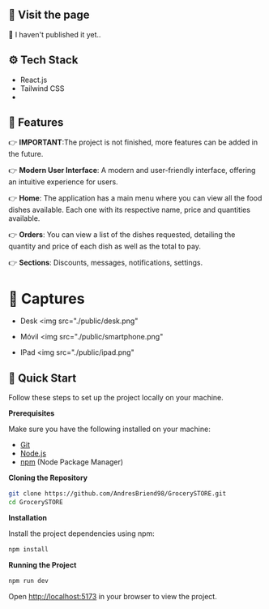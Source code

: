 ## <a name="visit-page">🌟 Visit the page</a>

🔴 I haven't published it yet..

## <a name="tech-stack">⚙️ Tech Stack</a>

- React.js
- Tailwind CSS
- 
## <a name="features">🔋 Features</a>

👉 **IMPORTANT**:The project is not finished, more features can be added in the future.

👉 **Modern User Interface**: A modern and user-friendly interface, offering an intuitive experience for users.

👉 **Home**: The application has a main menu where you can view all the food dishes available. Each one with its respective name, price and quantities available.

👉 **Orders**: You can view a list of the dishes requested, detailing the quantity and price of each dish as well as the total to pay.

👉 **Sections**: Discounts, messages, notifications, settings.

# <a name="captures">📸 Captures</a>

- Desk
<img src="./public/desk.png"

- Móvil
<img src="./public/smartphone.png"

- IPad
<img src="./public/ipad.png"

## <a name="quick-start">🤸 Quick Start</a>

Follow these steps to set up the project locally on your machine.

**Prerequisites**

Make sure you have the following installed on your machine:

- [Git](https://git-scm.com/)
- [Node.js](https://nodejs.org/en)
- [npm](https://www.npmjs.com/) (Node Package Manager)

**Cloning the Repository**

```bash
git clone https://github.com/AndresBriend98/GrocerySTORE.git
cd GrocerySTORE
```

**Installation**

Install the project dependencies using npm:

```bash
npm install
```

**Running the Project**

```bash
npm run dev
```

Open [http://localhost:5173](http://localhost:5173) in your browser to view the project.
